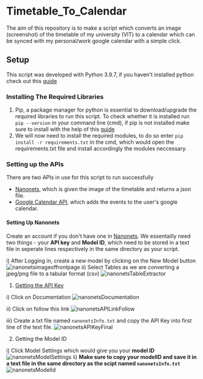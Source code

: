 # Timetable_To_Calendar
The aim of this repository is to make a script which converts an image (screenshot) of the timetable of my university (VIT) to a calendar which can be synced with my personal/work google calendar with a simple click.


## Setup
This script was developed with Python 3.9.7, if you haven't installed python check out this [guide](https://www.tutorialspoint.com/how-to-install-python-in-windows)

### Installing The Required Libraries
1) Pip, a package manager for python is essential to download/upgrade the required libraries to run this script.
To check whether it is installed run ```pip --version``` in your command line (cmd), if pip is not installed make sure to install with the help of this [guide](https://www.geeksforgeeks.org/how-to-install-pip-on-windows/)
2) We will now need to install the required modules, to do so enter ```pip install -r requirements.txt``` in the cmd, which would open the requirements.txt file and install accordingly the modules neccessary.

### Setting up the APIs
There are two APIs in use for this script to run successfully
* [Nanonets](https://nanonets.com/), which is given the image of the timetable and returns a json file.
* [Google Calendar API](https://developers.google.com/calendar/api), which adds the events to the user's google calendar.

#### Setting Up Nanonets
Create an account if you don't have one in [Nanonets](https://nanonets.com/). We essentailly need two things - your **API key** and **Model ID**, which need to be stored in a text file in seperate lines respectively in the same directory as your script.

i) After Logging in, create a new model by clicking on the New Model button 
![nanonetsimageoffrontpage](https://user-images.githubusercontent.com/53299215/147347071-86642fcc-8fd4-4bcc-a8a9-11191cf69b79.png)
ii) Select Tables as we are converting a jpeg/png file to a tabular format (csv)
![nanonetsTableExtractor](https://user-images.githubusercontent.com/53299215/147348882-b9dfffa6-2b40-4a28-8650-8fe7b82b361e.png)

1) <u>Getting the API Key</u>
 
  i) Click on Documentation
  ![nanonetsDocumentation](https://user-images.githubusercontent.com/53299215/147351597-27c7c42d-ba21-42ca-bdb7-b48c5c573161.png)

  ii) Click on follow this link
  ![nanonetsAPILinkFollow](https://user-images.githubusercontent.com/53299215/147351698-20f43759-b5b1-4562-9c96-f221ce5f9665.png)
  
  iii) Create a txt file named ```nanonetsInfo.txt``` and copy the API Key into first line of the text file.
  ![nanonetsAPIKeyFinal](https://user-images.githubusercontent.com/53299215/147351724-4c384948-9efb-4dd1-bd90-6feb07af304d.png)
  
2) Getting the Model ID

  i) Click Model Settings which would give you your __model ID__
  ![nanonetsModelSettings](https://user-images.githubusercontent.com/53299215/147349088-64055076-5df5-44de-bd34-7c956bd55873.png)
  ii) **Make sure to copy your modelID and save it in a text file in the same directory as the scipt named ```nanonetsInfo.txt```**
  ![nanonetsModelId](https://user-images.githubusercontent.com/53299215/147349196-141a123d-56d5-4ed7-9fec-e13cdfa4fb39.png)
